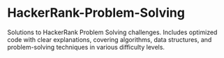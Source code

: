 # HackerRank-Problem-Solving
Solutions to HackerRank Problem Solving challenges. Includes optimized code with clear explanations, covering algorithms, data structures, and problem-solving techniques in various difficulty levels.
